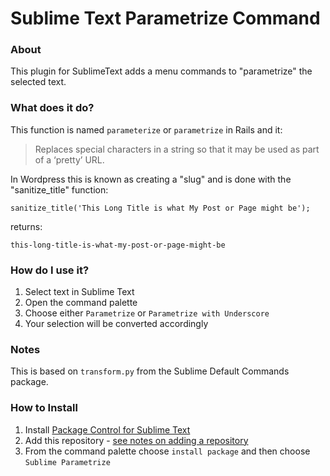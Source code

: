 Sublime Text Parametrize Command
===================


### About

This plugin for SublimeText adds a menu commands to "parametrize" the selected text.

### What does it do?


This function is named `parameterize` or `parametrize` in Rails and it:

> Replaces special characters in a string so that it may be used as part of a ‘pretty’ URL.

In Wordpress this is known as creating a "slug" and is done with the "sanitize_title" function:

	sanitize_title('This Long Title is what My Post or Page might be');

returns:

	this-long-title-is-what-my-post-or-page-might-be

### How do I use it?

1. Select text in Sublime Text
2. Open the command palette
3. Choose either `Parametrize` or `Parametrize with Underscore`
4. Your selection will be converted accordingly


### Notes


This is based on `transform.py` from the Sublime Default Commands package.


### How to Install

1. Install [Package Control for Sublime Text](https://sublime.wbond.net/installation)
2. Add this repository - [see notes on adding a repository](https://sublime.wbond.net/docs/usage)
3. From the command palette choose `install package` and then choose `Sublime Parametrize`